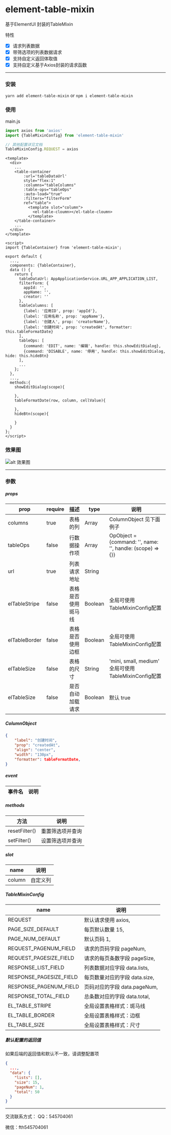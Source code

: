 # element-table-mixin
基于ElementUI 封装的TableMixin

特性
- [x] 请求列表数据  
- [x] 带筛选项的列表数据请求  
- [x] 支持自定义返回体取值
- [x] 支持自定义基于Axios封装的请求函数

***
### 安装
`yarn add element-table-mixin` or `npm i element-table-mixin`

### 使用
main.js
```javascript
import axios from 'axios'
import {TableMixinConfig} from 'element-table-mixin'

// 其他配置详见文档
TableMixinConfig.REQUEST = axios
```

```vue
<template>
  <div>
    ...
    <table-container
        :url='tableDataUrl'
        style="flex:1"
        :columns="tableColumns"
        :table-ops="tableOps"
        :auto-load="true"
        :filters="filterForm"
        ref="table">
          <template slot="column">
            <el-table-cloumn></el-table-cloumn>
          </template>
    </table-container>
    ...
  </div>
</template>

<script>
import {TableContainer} from 'element-table-mixin';

export default {
  ...,
  components: {TableContainer},
  data () {
    return {
      tableDataUrl: AppApplicationService.URL_APP_APPLICATION_LIST,
      filterForm: {
        appId: '',
        appName: '',
        creator: ''
      },
      tableColumns: [
        {label: '应用ID', prop: 'appId'},
        {label: '应用名称', prop: 'appName'},
        {label: '创建人', prop: 'creatorName'},
        {label: '创建时间', prop: 'createdAt', formatter: this.tableFormatDate}
      ],
      tableOps: [
        {command: 'EDIT', name: '编辑', handle: this.showEditDialog},
        {command: 'DISABLE', name: '停用', handle: this.showEditDialog, hide: this.hideBtn}
      ],
      ...
    };
  },
  ...,
  methods:{
    showEditDialog(scope){
      
    },
    tableFormatDate(row, column, cellValue){
      
    },
    hideBtn(scope){
      
    }
  }
};
</script>
```
### 效果图
![alt 效果图](http://blog.fengtianhe.cn/images/element-table-mixin.png)

***
### 参数
##### props
|  prop    | require | 描述       | type                | 说明 |
|  ----    | ----    | ----       |  ----               | ---- |
| columns  | true    | 表格的列    | Array<ColumnObject> | ColumnObject 见下面例子 |
| tableOps | false   | 行数据操作项 | Array<OpObject>     | OpObject = {command: '', name: '', handle: (scope) => {}} |
| url      | true    | 列表请求地址 | String              |
| elTableStripe      | false    | 表格是否使用斑马线 | Boolean              | 全局可使用TableMixinConfig配置 
| elTableBorder      | false    | 表格是否使用边框 | Boolean              | 全局可使用TableMixinConfig配置
| elTableSize      | false    | 表格的尺寸 | String              | 'mini, small, medium' 全局可使用TableMixinConfig配置
| elTableSize      | false    | 是否自动加载请求 | Boolean              | 默认 true
##### ColumnObject
```json
{
    "label": "创建时间", 
    "prop": "createdAt", 
    "align": "center", 
    "width": "130px", 
    "formatter": tableFormatDate,
}
```

##### event
|  事件名   | 说明  |
|  ----  | ----  |
##### methods
|  方法           | 说明  |
|  ----          | ----  |
| resetFilter()  | 重置筛选项并查询 |
| setFilter()    | 设置筛选项并查询 |
##### slot
| name | 说明 |
| --- | --- |
| column | 自定义列 |
##### TableMixinConfig
| name | 说明 |
| --- | --- |
| REQUEST | 默认请求使用 axios, |
| PAGE_SIZE_DEFAULT | 每页默认数量 15, |
| PAGE_NUM_DEFAULT | 默认页码 1, |
| REQUEST_PAGENUM_FIELD | 请求的页码字段 pageNum, |
| REQUEST_PAGESIZE_FIELD | 请求的每页条数字段 pageSize, |
| RESPONSE_LIST_FIELD | 列表数据对应字段 data.lists, |
| RESPONSE_PAGESIZE_FIELD | 每页数量对应的字段 data.size, |
| RESPONSE_PAGENUM_FIELD | 页码对应的字段 data.pageNum, |
| RESPONSE_TOTAL_FIELD | 总条数对应的字段 data.total, |
| EL_TABLE_STRIPE | 全局设置表格样式：斑马线 |
| EL_TABLE_BORDER | 全局设置表格样式：边框 |
| EL_TABLE_SIZE | 全局设置表格样式：尺寸 |

##### 默认配置的返回值
如果后端的返回值和默认不一致，请调整配置项
```json
{
  ...,
  "data": {
    "lists": [],
    "size": 15,
    "pageNum": 1,
    "total": 50
  }
}
```
***
交流联系方式：
QQ：545704061

微信：fth545704061
